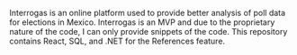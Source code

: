 Interrogas is an online platform used to provide better analysis of poll data for elections in Mexico. Interrogas is an MVP and due to the proprietary nature of the code, I can only provide snippets of the code. This repository contains React, SQL, and .NET for the References feature. 
